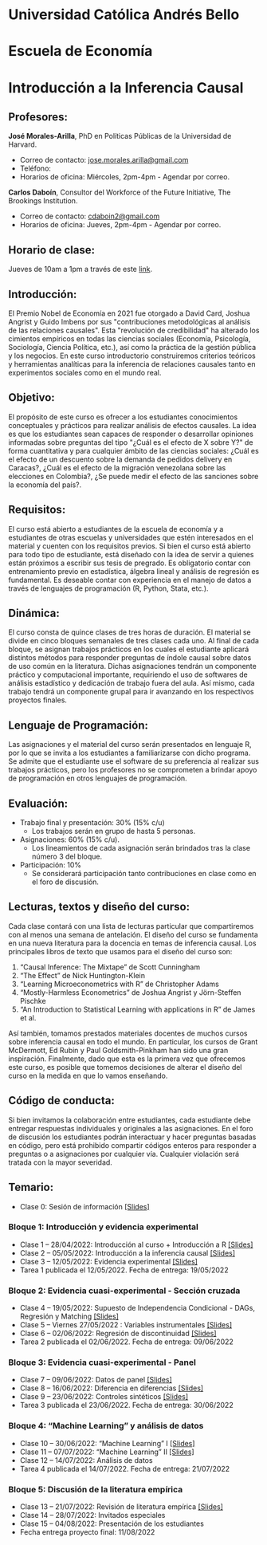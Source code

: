# Universidad Católica Andrés Bello 
# Escuela de Economía 
# Introducción a la Inferencia Causal 

## Profesores:
**José Morales-Arilla**, PhD en Políticas Públicas de la Universidad de Harvard.
- Correo de contacto: jose.morales.arilla@gmail.com
- Teléfono: 
- Horarios de oficina: Miércoles, 2pm-4pm - Agendar por correo.

**Carlos Daboín**, Consultor del Workforce of the Future Initiative, The Brookings Institution.
- Correo de contacto: cdaboin2@gmail.com
- Horarios de oficina: Jueves, 2pm-4pm - Agendar por correo.

## Horario de clase:
Jueves de 10am a 1pm a través de este [link](https://harvard.zoom.us/my/josemoralesarilla).

## Introducción:
El Premio Nobel de Economía en 2021 fue otorgado a David Card, Joshua Angrist y Guido Imbens por sus "contribuciones metodológicas al análisis de las relaciones causales". Esta "revolución de credibilidad" ha alterado los cimientos empíricos en todas las ciencias sociales (Economía, Psicología, Sociología, Ciencia Política, etc.), así como la práctica de la gestión pública y los negocios. En este curso introductorio construiremos criterios teóricos y herramientas analíticas para la inferencia de relaciones causales tanto en experimentos sociales como en el mundo real. 

## Objetivo: 
El propósito de este curso es ofrecer a los estudiantes conocimientos conceptuales y prácticos para realizar análisis de efectos causales. La idea es que los estudiantes sean capaces de responder o desarrollar opiniones informadas sobre preguntas del tipo "¿Cuál es el efecto de X sobre Y?" de forma cuantitativa y para cualquier ámbito de las ciencias sociales: ¿Cuál es el efecto de un descuento sobre la demanda de pedidos delivery en Caracas?, ¿Cuál es el efecto de la migración venezolana sobre las elecciones en Colombia?, ¿Se puede medir el efecto de las sanciones sobre la economía del país?. 

## Requisitos: 
El curso está abierto a estudiantes de la escuela de economía y a estudiantes de otras escuelas y universidades que estén interesados en el material y cuenten con los requisitos previos. Si bien el curso está abierto para todo tipo de estudiante, está diseñado con la idea de servir a quienes están próximos a escribir sus tesis de pregrado. Es obligatorio contar con entrenamiento previo en estadística, álgebra lineal y análisis de regresión es fundamental. Es deseable contar con experiencia en el manejo de datos a través de lenguajes de programación (R, Python, Stata, etc.). 

## Dinámica: 
El curso consta de quince clases de tres horas de duración. El material se divide en cinco bloques semanales de tres clases cada uno. Al final de cada bloque, se asignan trabajos prácticos en los cuales el estudiante aplicará distintos métodos para responder preguntas de índole causal sobre datos de uso común en la literatura. Dichas asignaciones tendrán un componente práctico y computacional importante, requiriendo el uso de softwares de análisis estadístico y dedicación de trabajo fuera del aula. Así mismo, cada trabajo tendrá un componente grupal para ir avanzando en los respectivos proyectos finales.

## Lenguaje de Programación:
Las asignaciones y el material del curso serán presentados en lenguaje R, por lo que se invita a los estudiantes a familiarizarse con dicho programa. Se admite que el estudiante use el software de su preferencia al realizar sus trabajos prácticos, pero los profesores no se comprometen a brindar apoyo de programación en otros lenguajes de programación. 

## Evaluación:
-	Trabajo final y presentación: 30% (15% c/u)
    -	Los trabajos serán en grupo de hasta 5 personas.
-	Asignaciones: 60% (15% c/u).
    -	Los lineamientos de cada asignación serán brindados tras la clase número 3 del bloque.
-	Participación: 10%
    -	Se considerará participación tanto contribuciones en clase como en el foro de discusión. 

## Lecturas, textos y diseño del curso:
Cada clase contará con una lista de lecturas particular que compartiremos con al menos una semana de antelación. El diseño del curso se fundamenta en una nueva literatura para la docencia en temas de inferencia causal. Los principales libros de texto que usamos para el diseño del curso son: 

1.	“Causal Inference: The Mixtape” de Scott Cunningham
2.	“The Effect” de Nick Huntington-Klein
3.	“Learning Microeconometrics with R” de Christopher Adams
4.	“Mostly-Harmless Econometrics” de Joshua Angrist y Jörn-Steffen Pischke
5.	“An Introduction to Statistical Learning with applications in R” de James et al.

Así también, tomamos prestados materiales docentes de muchos cursos sobre inferencia causal en todo el mundo. En particular, los cursos de Grant McDermott, Ed Rubin y Paul Goldsmith-Pinkham han sido una gran inspiración. Finalmente, dado que esta es la primera vez que ofrecemos este curso, es posible que tomemos decisiones de alterar el diseño del curso en la medida en que lo vamos enseñando.

## Código de conducta:
Si bien invitamos la colaboración entre estudiantes, cada estudiante debe entregar respuestas individuales y originales a las asignaciones. En el foro de discusión los estudiantes podrán interactuar y hacer preguntas basadas en código, pero está prohibido compartir códigos enteros para responder a preguntas o a asignaciones por cualquier vía. Cualquier violación será tratada con la mayor severidad.

## Temario:

-   Clase 0:  Sesión de información <a href="Clase0/Clase0.html" title="[Slides]">[Slides]</a>

###	Bloque 1: Introducción y evidencia experimental

-	Clase 1 – 28/04/2022: Introducción al curso + Introducción a R <a href="Clase1/Clase1.html" title="[Slides]">[Slides]</a>
-	Clase 2 – 05/05/2022: Introducción a la inferencia causal <a href="Clase2/Clase2.html" title="[Slides]">[Slides]</a>
-	Clase 3 – 12/05/2022: Evidencia experimental <a href="Clase3/Clase3.html" title="[Slides]">[Slides]</a>
-	Tarea 1 publicada el 12/05/2022. Fecha de entrega: 19/05/2022

###	Bloque 2: Evidencia cuasi-experimental - Sección cruzada
-	Clase 4 – 19/05/2022: Supuesto de Independencia Condicional - DAGs, Regresión y Matching <a href="Clase4/Clase4.html" title="[Slides]">[Slides]</a>
-	Clase 5 – Viernes 27/05/2022 : Variables instrumentales <a href="Clase5/Clase5.html" title="[Slides]">[Slides]</a>
-	Clase 6 – 02/06/2022: Regresión de discontinuidad <a href="Clase6/Clase6.html" title="[Slides]">[Slides]</a>
-	Tarea 2 publicada el 02/06/2022. Fecha de entrega: 09/06/2022

###	Bloque 3: Evidencia cuasi-experimental - Panel
-	Clase 7 – 09/06/2022: Datos de panel <a href="Clase7/Clase7.html" title="[Slides]">[Slides]</a>
-	Clase 8 – 16/06/2022: Diferencia en diferencias <a href="Clase8/Clase8.html" title="[Slides]">[Slides]</a>
-	Clase 9 – 23/06/2022: Controles sintéticos <a href="Clase9/Clase9.html" title="[Slides]">[Slides]</a>
-	Tarea 3 publicada el 23/06/2022. Fecha de entrega: 30/06/2022

###	Bloque 4: “Machine Learning” y análisis de datos
-	Clase 10 – 30/06/2022: “Machine Learning” I <a href="Clase10/Clase10.html" title="[Slides]">[Slides]</a>
-	Clase 11 – 07/07/2022: “Machine Learning” II <a href="Clase11/Clase11.html" title="[Slides]">[Slides]</a>
-	Clase 12 – 14/07/2022: Análisis de datos
-	Tarea 4 publicada el 14/07/2022. Fecha de entrega: 21/07/2022

###	Bloque 5: Discusión de la literatura empírica
-	Clase 13 – 21/07/2022: Revisión de literatura empírica <a href="Clase13/Clase13.html" title="[Slides]">[Slides]</a>
-	Clase 14 – 28/07/2022: Invitados especiales
-	Clase 15 – 04/08/2022: Presentación de los estudiantes
-	Fecha entrega proyecto final: 11/08/2022

